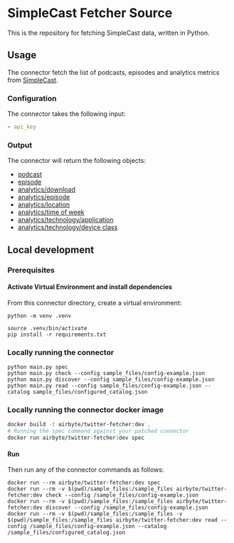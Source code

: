# SimpleCast Fetcher Source

This is the repository for fetching  SimpleCast data, written in Python.

## Usage

The connector fetch the list of podcasts, episodes and analytics metrics from [SimpleCast](https://www.simplecast.com/).

### Configuration

The connector takes the following input:

```yaml
- api_key
```

### Output

The connector will return the following objects:
- [podcast](./source_simplecast_fecther/schemas/podcast.json)
- [episode](./source_simplecast_fecther/schemas/episode.json)
- [analytics/download](./source_simplecast_fecther/schemas/analytic_download.json)
- [analytics/episode](./source_simplecast_fecther/schemas/analytic_episode.json)
- [analytics/location](./source_simplecast_fecther/schemas/analytic_location.json)
- [analytics/time of week](./source_simplecast_fecther/schemas/analytic_time_of_week.json)
- [analytics/technology/application](./source_simplecast_fecther/schemas/technology_application.json)
- [analytics/technology/device class](./source_simplecast_fecther/schemas/technology_device_class.json)


## Local development

### Prerequisites

#### Activate Virtual Environment and install dependencies
From this connector directory, create a virtual environment:
```
python -m venv .venv
```
```
source .venv/bin/activate
pip install -r requirements.txt
```

### Locally running the connector
```
python main.py spec
python main.py check --config sample_files/config-example.json
python main.py discover --config sample_files/config-example.json
python main.py read --config sample_files/config-example.json --catalog sample_files/configured_catalog.json
```

### Locally running the connector docker image

```bash
docker build -t airbyte/twitter-fetcher:dev .
# Running the spec command against your patched connector
docker run airbyte/twitter-fetcher:dev spec
````

#### Run
Then run any of the connector commands as follows:
```
docker run --rm airbyte/twitter-fetcher:dev spec
docker run --rm -v $(pwd)/sample_files:/sample_files airbyte/twitter-fetcher:dev check --config /sample_files/config-example.json
docker run --rm -v $(pwd)/sample_files:/sample_files airbyte/twitter-fetcher:dev discover --config /sample_files/config-example.json
docker run --rm -v $(pwd)/sample_files:/sample_files -v $(pwd)/sample_files:/sample_files airbyte/twitter-fetcher:dev read --config /sample_files/config-example.json --catalog /sample_files/configured_catalog.json
```
